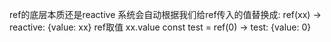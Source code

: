 ref的底层本质还是reactive 系统会自动根据我们给ref传入的值替换成:
  ref(xx) -> reactive: {value: xx}   ref取值 xx.value
  const test = ref(0)  ->  test: {value: 0}